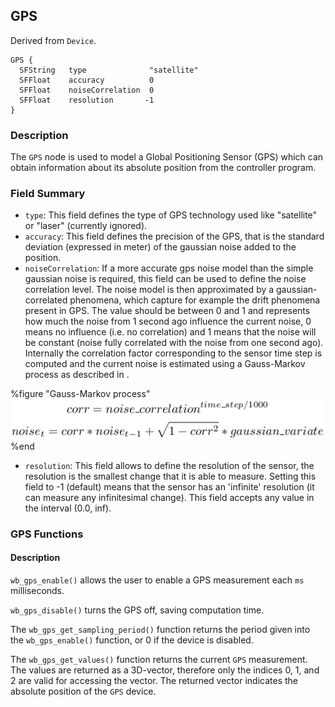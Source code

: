 ## GPS

Derived from `Device`.


```
GPS {
  SFString   type              "satellite"
  SFFloat    accuracy          0
  SFFloat    noiseCorrelation  0
  SFFloat    resolution       -1
}
```

### Description

The `GPS` node is used to model a Global Positioning Sensor (GPS) which can
obtain information about its absolute position from the controller program.

### Field Summary

- `type`: This field defines the type of GPS technology used like "satellite" or "laser" (currently ignored).
- `accuracy`: This field defines the precision of the GPS, that is the standard deviation (expressed in meter) of the gaussian noise added to the position.
- `noiseCorrelation`: If a more accurate gps noise model than the simple gaussian noise is required, this field can be used to define the noise correlation level. The noise model is then approximated by a gaussian-correlated phenomena, which capture for example the drift phenomena present in GPS. The value should be between 0 and 1 and represents how much the noise from 1 second ago influence the current noise, 0 means no influence (i.e. no correlation) and 1 means that the noise will be constant (noise fully correlated with the noise from one second ago). Internally the correlation factor corresponding to the sensor time step is computed and the current noise is estimated using a Gauss-Markov process as described in .


%figure "Gauss-Markov process"
![Gauss-Markov process](pdf/gauss_markov.pdf.png)
%end


- `resolution`: This field allows to define the resolution of the sensor, the resolution is the smallest change that it is able to measure. Setting this field to -1 (default) means that the sensor has an 'infinite' resolution (it can measure any infinitesimal change). This field accepts any value in the interval (0.0, inf).

### GPS Functions

#### Description

`wb_gps_enable()` allows the user to enable a GPS measurement each `ms`
milliseconds.

`wb_gps_disable()` turns the GPS off, saving computation time.

The `wb_gps_get_sampling_period()` function returns the period given into the
`wb_gps_enable()` function, or 0 if the device is disabled.

The `wb_gps_get_values()` function returns the current `GPS` measurement. The
values are returned as a 3D-vector, therefore only the indices 0, 1, and 2 are
valid for accessing the vector. The returned vector indicates the absolute
position of the `GPS` device.

